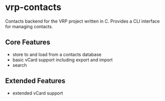 # vrp-contacts
Contacts backend for the VRP project written in C.
Provides a CLI interface for managing contacts.


## Core Features
- store to and load from a contacts database<br>
- basic vCard support including export and import<br>
- search<br>



## Extended Features
- extended vCard support<br>

